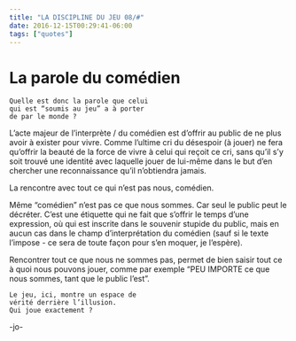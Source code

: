 ```yaml
---
title: "LA DISCIPLINE DU JEU 08/#"
date: 2016-12-15T00:29:41-06:00
tags: ["quotes"]
---
```


# La parole du comédien



    Quelle est donc la parole que celui
    qui est “soumis au jeu” a à porter
    de par le monde ?

L’acte majeur de l’interprète / du comédien est d’offrir au public de ne plus avoir à exister pour vivre.
Comme l’ultime cri du désespoir (à jouer) ne fera qu’offrir la beauté de la force de vivre à celui qui reçoit ce cri, sans qu’il s’y soit trouvé une identité avec laquelle jouer de lui-même dans le but d’en chercher une reconnaissance qu’il n’obtiendra jamais.

La rencontre avec tout ce qui n’est pas nous, comédien.

Même “comédien” n’est pas ce que nous sommes. Car seul le public peut le décréter.
C’est une étiquette qui ne fait que s’offrir le temps d’une expression, où qui est inscrite dans le souvenir stupide du public, mais en aucun cas dans le champ d’interprétation du comédien (sauf si le texte l’impose - ce sera de toute façon pour s’en moquer, je l’espère).

Rencontrer tout ce que nous ne sommes pas, permet de bien saisir tout ce à quoi nous pouvons jouer, comme par exemple “PEU IMPORTE ce que nous sommes, tant que le public l’est”.

    Le jeu, ici, montre un espace de
    vérité derrière l’illusion.
    Qui joue exactement ?






-jo-
